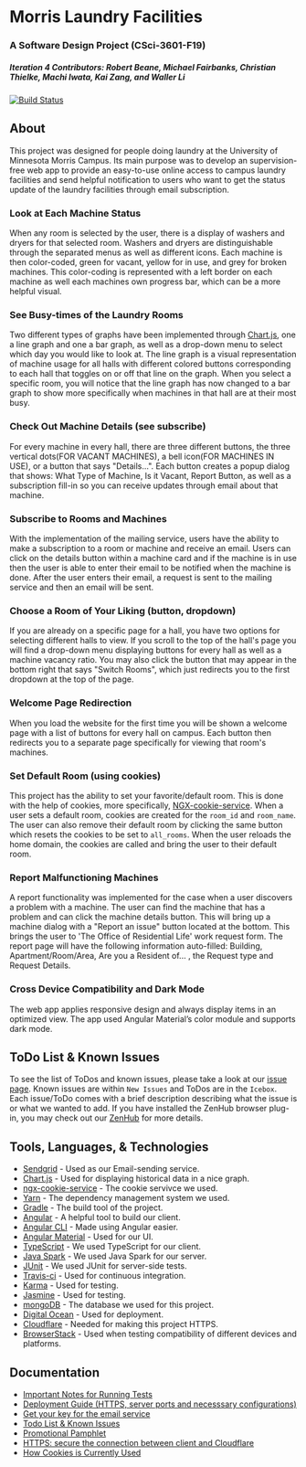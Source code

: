 # Morris Laundry Facilities
### A Software Design Project (CSci-3601-F19)
##### Iteration 4 Contributors: Robert Beane, Michael Fairbanks, Christian Thielke, Machi Iwata, Kai Zang, and Waller Li

[![Build Status](https://travis-ci.org/UMM-CSci-3601-F19/iteration-4-rockin-reindeer.svg?branch=master)](https://travis-ci.org/UMM-CSci-3601-F19/iteration-4-rockin-reindeer)

## About

This project was designed for people doing laundry at the University of Minnesota Morris Campus. Its main purpose was to develop an supervision-free web app to provide an easy-to-use online access to campus laundry facilities and send helpful notification to users who want to get the status update of the laundry facilities through email subscription.

### Look at Each Machine Status

When any room is selected by the user, there is a display of washers and dryers for that selected room. Washers and dryers are distinguishable through the separated menus as well as different icons. Each machine is then color-coded, green for vacant, yellow for in use, and grey for broken machines. This color-coding is represented with a left border on each machine as well each machines own progress bar, which can be
a more helpful visual.
 
### See Busy-times of the Laundry Rooms

Two different types of graphs have been implemented through [Chart.js][CHARTjs], one a line graph and one a bar graph, as well as a drop-down menu to select which day you would like to look at. The line graph is a visual representation of machine usage for all halls with different colored buttons corresponding to each hall that toggles on or off that line on the graph. When you select a specific room, you will notice that the line graph has now changed to a bar graph to show more specifically when machines in that hall are at their most busy.

### Check Out Machine Details (see subscribe)

For every machine in every hall, there are three different buttons, the three vertical dots(FOR VACANT MACHINES), a bell icon(FOR MACHINES IN USE), or a button that says "Details...". Each button creates a popup dialog that shows: What Type of Machine, Is it Vacant, Report Button, as well as a subscription fill-in so you can receive updates through email about that machine.

### Subscribe to Rooms and Machines

With the implementation of the mailing service, users have the ability to make a subscription to a room or machine and receive an email. Users can click on the details button within a machine card and if the machine is in use then the user is able to enter their email to be notified when the machine is done. After the user enters their email, a request is sent to the mailing service and then an email will be sent.

### Choose a Room of Your Liking (button, dropdown)

If you are already on a specific page for a hall, you have two options for selecting different halls to view. If you scroll to the top of the hall's page you will find a drop-down menu displaying buttons for every hall as well as a machine vacancy ratio. You may also click the button that may appear in the bottom right that says "Switch Rooms", which just redirects you to the first dropdown at the top of the page.

### Welcome Page Redirection

When you load the website for the first time you will be shown a welcome page with a list of buttons for every hall on campus. Each button then redirects you to a separate page specifically for viewing that room's machines.

### Set Default Room (using cookies)

This project has the ability to set your favorite/default room. This is done with the help of cookies, more specifically, [NGX-cookie-service][NGXCookie]. When a user sets a default room, cookies are created for the ```room_id``` and ```room_name```. The user can also remove their default room by clicking the same button which resets the cookies to be set to ```all_rooms```. When the user reloads the home domain, the cookies are called and bring the user to their default room.

### Report Malfunctioning Machines

A report functionality was implemented for the case when a user discovers a problem with a machine. The user can find the machine that has a problem and can click the machine details button. This will bring up a machine dialog with a "Report an issue" button located at the bottom. This brings the user to 'The Office of Residential Life' work request form. The report page will have the following information auto-filled: Building, Apartment/Room/Area, Are you a Resident of... , the Request type and Request Details.

### Cross Device Compatibility and Dark Mode

The web app applies responsive design and always display items in an optimized view. The app used Angular Material’s color module and supports dark mode.


## ToDo List & Known Issues

To see the list of ToDos and known issues, please take a look at our [issue page](https://github.com/UMM-CSci-3601-F19/iteration-4-rockin-reindeer/issues). Known issues are within ```New Issues``` and ToDos are in the ```Icebox```. Each issue/ToDo comes with a brief description describing what the issue is or what we wanted to add. If you have installed the ZenHub browser plug-in, you may check out our [ZenHub](https://github.com/UMM-CSci-3601-F19/iteration-4-rockin-reindeer#zenhub) for more details.

## Tools, Languages, & Technologies

* [Sendgrid][SendGrid] - Used as our Email-sending service.
* [Chart.js][CHARTjs] - Used for displaying historical data in a nice graph.
* [ngx-cookie-service][NGXCookie] - The cookie servivce we used.
* [Yarn][yarn] - The dependency management system we used.
* [Gradle][GD] - The build tool of the project.
* [Angular][Ang] - A helpful tool to build our client.
* [Angular CLI][AngCli] - Made using Angular easier.
* [Angular Material][AngMat] - Used for our UI.
* [TypeScript][TS] - We used TypeScript for our client.
* [Java Spark][spark] - We used Java Spark for our server.
* [JUnit][JU] - We used JUnit for server-side tests.
* [Travis-ci][travis] - Used for continuous integration.
* [Karma][karma] - Used for testing.
* [Jasmine][jasmine] - Used for testing.
* [mongoDB][mongo] - The database we used for this project.
* [Digital Ocean][DO] - Used for deployment.
* [Cloudflare][CF] - Needed for making this project HTTPS.
* [BrowserStack][BS] - Used when testing compatibility of different devices and platforms.

## Documentation

* [Important Notes for Running Tests](https://github.com/UMM-CSci-3601-F19/iteration-4-rockin-reindeer/blob/master/Documentation/testInstruction.md)
* [Deployment Guide (HTTPS, server ports and necesssary configurations)](https://github.com/UMM-CSci-3601-F19/iteration-4-rockin-reindeer/blob/master/Documentation/deployment.md)
* [Get your key for the email service](https://github.com/UMM-CSci-3601-F19/iteration-4-rockin-reindeer/blob/master/Documentation/emailKey.md)
* [Todo List & Known Issues](https://github.com/UMM-CSci-3601-F19/iteration-4-rockin-reindeer/issues)
* [Promotional Pamphlet](https://github.com/UMM-CSci-3601-F19/iteration-4-rockin-reindeer/blob/master/Documentation/softDesignBrochure.jpg)
* [HTTPS: secure the connection between client and Cloudflare](https://github.com/UMM-CSci-3601-S19/iteration-4-endgame/blob/master/Documentation/HTTPS.md)
* [How Cookies is Currently Used](https://github.com/UMM-CSci-3601-F19/iteration-4-rockin-reindeer/blob/master/Documentation/cookies.md)

[NGXCookie]: https://www.npmjs.com/package/ngx-cookie-service
[CHARTjs]: https://www.chartjs.org/
[AngMat]: https://material.angular.io/
[SendGrid]: https://sendgrid.com/
[yarn]: https://yarnpkg.com/lang/en/
[GD]: https://gradle.org/
[Ang]: https://angular.io/
[AngCli]: https://cli.angular.io/
[TS]: https://www.typescriptlang.org/
[spark]: http://sparkjava.com/
[JU]: https://junit.org/junit5/
[travis]: https://travis-ci.org/
[karma]: https://karma-runner.github.io/latest/index.html
[jasmine]: https://jasmine.github.io/
[mongo]: https://www.mongodb.com/
[DO]: https://www.digitalocean.com/
[CF]: https://www.cloudflare.com/
[BS]: https://www.browserstack.com/
